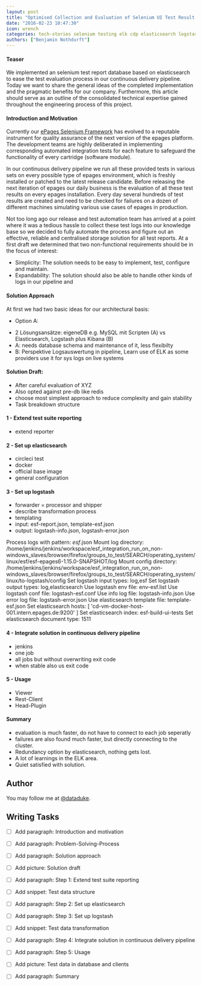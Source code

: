 ```yaml
---
layout: post
title: "Optimised Collection and Evaluation of Selenium UI Test Result Data for Multiple Environments in the epages Continuous Delivery Pipeline"
date: "2016-02-23 10:47:30"
icon: wrench
categories: tech-stories selenium testing elk cdp elasticsearch logstash continuous-delivery
authors: ["Benjamin Nothdurft"]
---
```


[comment]: <> (old: Log/Report evaluation of selenium ui test results in a continuous delivery pipeline using logstash and elasticsearch with the help of docker, circleci and jenkins.)

#### Teaser

We implemented an selenium test report database based on elasticsearch to ease the test evaluation process in our continuous delivery pipeline. Today we want to share the general ideas of the completed implementation and the pragmatic benefits for our company. Furthermore, this article should serve as an outline of the consolidated technical expertise gained throughout the engineering process of this project.

#### Introduction and Motivation

Currently our [ePages Selenium Framework](https://developer.epages.com/blog/2015/07/23/the-epages-selenium-framework.html) has evolved to a reputable instrument for quality assurance of the next version of the epages platform. The development teams are highly deliberated in implementing corresponding automated integration tests for each feature to safeguard the functionality of every cartridge (software module). 

In our continuous delivery pipeline we run all these provided tests in various sets on every possible type of epages environment, which is freshly installed or patched to the latest release candidate. Before releasing the next iteration of epages our daily business is the evaluation of all these test results on every epages installation. Every day several hundreds of test results are created and need to be checked for failures on a dozen of different machines simulating various use cases of epages in production.

Not too long ago our release and test automation team has arrived at a point where it was a tedious hassle to collect these test logs into our knowledge base so we decided to fully automate the process and figure out an effective, reliable and centralised storage solution for all test reports. At a first draft we determined that two non-functional requirements should be in the focus of interest:

* Simplicity: The solution needs to be easy to implement, test, configure and maintain.
* Expandability: The solution should also be able to handle other kinds of logs in our pipeline and 

[comment]:  <> (old: fail for the next version of epages so that our plattform can be rolled out with zero-downtime and no errors to our providers in every operation scenario.)
[comment]:  <> (old: Automated GUI Testing has evolved to a reputable standard at ePages. A software engineer who is responsible for implementing a new feature or even develops a complete cartridge not even writes a lot of unit tests but also secures the functionality by adding appropriate integration tests with our ePages Selenium Framework.)
[comment]:  <> (old: - Pipeline with Continous delivery)
[comment]:  <> (old: - Test results from various environments)

#### Solution Approach

At first we had two basic ideas for our architectural basis:

* Option A:

- 2 Lösungsansätze: eigeneDB e.g. MySQL mit Scripten (A) vs Elasticsearch, Logstash plus Kibana (B)
- A: needs database schema and maintenance of it, less flexibilty
- B: Perspektive Logsauswertung in pipeline, Learn use of ELK as some providers use it for sys logs on live systems

#### Solution Draft:

- After careful evaluation of XYZ
- Also opted against pre-db like redis
- choose most simplest approach to reduce complexity and gain stability
- Task breakdown structure

#### 1 - Extend test suite reporting

- extend reporter

#### 2 - Set up elasticsearch

- circleci test
- docker
- official base image
- general configuration

#### 3 - Set up logstash

- forwarder = processor and shipper
- describe transformation process
- templating
- input: esf-report.json, template-esf.json
- output: logstash-info.json, logstash-error.json

Process logs with pattern:          *esf*.json
Mount log directory:                /home/jenkins/jenkins/workspace/esf_integration_run_on_non-windows_slaves/browser/firefox/groups_to_test/SEARCH/operating_system/linux/esf/esf-epages6-1.15.0-SNAPSHOT/log
Mount config directory:             /home/jenkins/jenkins/workspace/esf_integration_run_on_non-windows_slaves/browser/firefox/groups_to_test/SEARCH/operating_system/linux/to-logstash/config
Set logstash input types:           log,esf
Set logstash output types:          log,elasticsearch
Use logstash env file:              env-esf.list
Use logstash conf file:             logstash-esf.conf
Use info log file:                  logstash-info.json
Use error log file:                 logstash-error.json
Use elasticsearch template file:    template-esf.json
Set elasticsearch hosts:            [ 'cd-vm-docker-host-001.intern.epages.de:9200' ]
Set elasticsearch index:            esf-build-ui-tests
Set elasticsearch document type:    1511

#### 4 - Integrate solution in continuous delivery pipeline

- jenkins
- one job
- all jobs but without overwriting exit code
- when stable also us exit code

#### 5 - Usage

- Viewer
- Rest-Client
- Head-Plugin

#### Summary

- evaluation is much faster, do not have to connect to each job seperatly
- failures are also found much faster, but directly connecting to the cluster.
- Redundancy option by elasticsearch, nothing gets lost.
- A lot of learnings in the ELK area.
- Quiet satisfied with solution.

## Author

You may follow me at [@dataduke](https://twitter.com/dataduke).

## Writing Tasks

- [ ] Add paragraph: Introduction and motivation
- [ ] Add paragraph: Problem-Solving-Process
- [ ] Add paragraph: Solution approach
- [ ] Add picture: Solution draft
- [ ] Add paragraph: Step 1: Extend test suite reporting
- [ ] Add snippet: Test data structure
- [ ] Add paragraph: Step 2: Set up elasticsearch
- [ ] Add paragraph: Step 3: Set up logstash
- [ ] Add snippet: Test data transformation
- [ ] Add paragraph: Step 4: Integrate solution in continuous delivery pipeline
- [ ] Add paragraph: Step 5: Usage
- [ ] Add picture: Test data in database and clients
- [ ] Add paragraph: Summary

